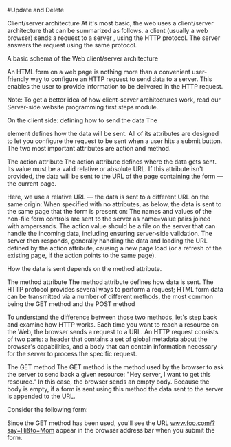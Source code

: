 #Update and Delete

Client/server architecture
At it's most basic, the web uses a client/server architecture that can be summarized as follows. a client (usually a web browser) sends a request to a server , using the HTTP protocol. The server answers the request using the same protocol.

A basic schema of the Web client/server architecture

An HTML form on a web page is nothing more than a convenient user-friendly way to configure an HTTP request to send data to a server. This enables the user to provide information to be delivered in the HTTP request.

Note: To get a better idea of how client-server architectures work, read our Server-side website programming first steps module.

On the client side: defining how to send the data
The <form> element defines how the data will be sent. All of its attributes are designed to let you configure the request to be sent when a user hits a submit button. The two most important attributes are action and method.

The action attribute
The action attribute defines where the data gets sent. Its value must be a valid relative or absolute URL. If this attribute isn't provided, the data will be sent to the URL of the page containing the form — the current page.

<form action="https://example.com">
Here, we use a relative URL — the data is sent to a different URL on the same origin:

<form action="/somewhere_else">
When specified with no attributes, as below, the <form> data is sent to the same page that the form is present on:

<form>
The names and values of the non-file form controls are sent to the server as name=value pairs joined with ampersands. The action value should be a file on the server that can handle the incoming data, including ensuring server-side validation. The server then responds, generally handling the data and loading the URL defined by the action attribute, causing a new page load (or a refresh of the existing page, if the action points to the same page).

How the data is sent depends on the method attribute.

The method attribute
The method attribute defines how data is sent. The HTTP protocol provides several ways to perform a request; HTML form data can be transmitted via a number of different methods, the most common being the GET method and the POST method

To understand the difference between those two methods, let's step back and examine how HTTP works. Each time you want to reach a resource on the Web, the browser sends a request to a URL. An HTTP request consists of two parts: a header that contains a set of global metadata about the browser's capabilities, and a body that can contain information necessary for the server to process the specific request.

The GET method
The GET method is the method used by the browser to ask the server to send back a given resource: "Hey server, I want to get this resource." In this case, the browser sends an empty body. Because the body is empty, if a form is sent using this method the data sent to the server is appended to the URL.

Consider the following form:

Since the GET method has been used, you'll see the URL www.foo.com/?say=Hi&to=Mom appear in the browser address bar when you submit the form.